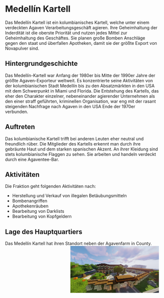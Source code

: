 # Medellín Kartell
Das Medellín Kartell ist ein kolumbianisches Kartell, welche unter einem verdeckten Agaven Verarbeitungsgeschäft agieren. Ihre Geheimhaltung der Inderdität ist die oberste Priorität und nutzen jedes Mittel zur Geheimhaltung des Geschäftes.
Sie planen große Bomben Anschläge gegen den staat und überfallen Apotheken, damit sie der größte Export von Novapulver sind.

## Hintergrundgeschichte 
Das Medellín-Kartell war Anfang der 1980er bis Mitte der 1990er Jahre der größte Agaven-Exporteur weltweit.
Es konzentrierte seine Aktivitäten von der kolumbianischen Stadt Medellín bis zu den Absatzmärkten in den USA mit dem Schwerpunkt in Miami und Florida.
Die Entstehung des Kartells, das eher den Charakter einzelner, nebeneinander agierender Unternehmen als den einer straff geführten, kriminellen Organisation, war eng mit der rasant steigenden Nachfrage nach Agaven in den USA Ende der 1970er verbunden.

## Auftreten 
Das kolumbianische Kartell trifft bei anderen Leuten eher neutral und freundlich rüber. Die Mitglieder des Kartells erkennt man durch ihre gebräunte Haut und dem starken spanischen Akzent. An ihrer Kleidung sind stets kolumbianische Flaggen zu sehen. Sie arbeiten und handeln verdeckt durch eine Agaventee-Bar.

## Aktivitäten
Die Fraktion geht folgenden Aktivitäten nach:

* Herstellung und Verkauf von illegalen Betäubungsmitteln
* Bombenangriffen
* Apothekenräuben
* Bearbeitung von Darklists
* Bearbeitung von Kopfgeldern

## Lage des Hauptquartiers
Das Medellín Kartell hat ihren Standort neben der Agavenfarm in County. <img align="right" width="290" eight="290" src="../../../assets/image/fraktionen/KartellHQ.png">
